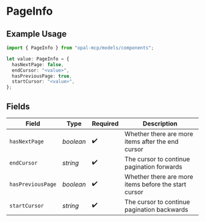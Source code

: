 # PageInfo

## Example Usage

```typescript
import { PageInfo } from "opal-mcp/models/components";

let value: PageInfo = {
  hasNextPage: false,
  endCursor: "<value>",
  hasPreviousPage: true,
  startCursor: "<value>",
};
```

## Fields

| Field                                                | Type                                                 | Required                                             | Description                                          |
| ---------------------------------------------------- | ---------------------------------------------------- | ---------------------------------------------------- | ---------------------------------------------------- |
| `hasNextPage`                                        | *boolean*                                            | :heavy_check_mark:                                   | Whether there are more items after the end cursor    |
| `endCursor`                                          | *string*                                             | :heavy_check_mark:                                   | The cursor to continue pagination forwards           |
| `hasPreviousPage`                                    | *boolean*                                            | :heavy_check_mark:                                   | Whether there are more items before the start cursor |
| `startCursor`                                        | *string*                                             | :heavy_check_mark:                                   | The cursor to continue pagination backwards          |